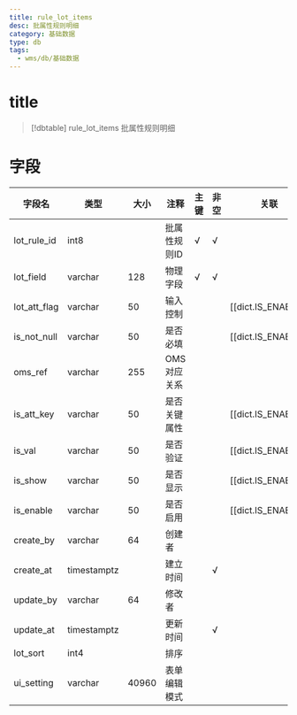 ```yaml
---
title: rule_lot_items
desc: 批属性规则明细
category: 基础数据
type: db
tags:
  - wms/db/基础数据
---
```


# title
>[!dbtable] rule_lot_items
> 批属性规则明细

# 字段
| 字段名 | 类型 | 大小 | 注释 | 主键 | 非空 | 关联 |
| --- | --- | --- | --- | --- | --- | --- |
| lot_rule_id | int8 |  | 批属性规则ID | √ | √ |  |
| lot_field | varchar | 128 | 物理字段 | √ | √ |  |
| lot_att_flag | varchar | 50 | 输入控制 |  |  | [[dict.IS_ENABLE]] |
| is_not_null | varchar | 50 | 是否必填 |  |  | [[dict.IS_ENABLE]] |
| oms_ref | varchar | 255 | OMS对应关系 |  |  |  |
| is_att_key | varchar | 50 | 是否关键属性 |  |  | [[dict.IS_ENABLE]] |
| is_val | varchar | 50 | 是否验证 |  |  | [[dict.IS_ENABLE]] |
| is_show | varchar | 50 | 是否显示 |  |  | [[dict.IS_ENABLE]] |
| is_enable | varchar | 50 | 是否启用 |  |  | [[dict.IS_ENABLE]] |
| create_by | varchar | 64 | 创建者 |  |  |  |
| create_at | timestamptz |  | 建立时间 |  | √ |  |
| update_by | varchar | 64 | 修改者 |  |  |  |
| update_at | timestamptz |  | 更新时间 |  | √ |  |
| lot_sort | int4 |  | 排序 |  |  |  |
| ui_setting | varchar | 40960 | 表单编辑模式 |  |  |  |

